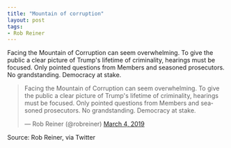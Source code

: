 ```yaml
---
title: "Mountain of corruption"
layout: post
tags:
- Rob Reiner
---
```


Facing the Mountain of Corruption can seem overwhelming. To give the public a clear picture of Trump's lifetime of criminality, hearings must be focused. Only pointed questions from Members and seasoned prosecutors. No grandstanding. Democracy at stake.

<blockquote class="twitter-tweet"><p lang="en" dir="ltr">Facing the Mountain of Corruption can seem overwhelming. To give the public a clear picture of Trump's lifetime of criminality, hearings must be focused. Only pointed questions from Members and seasoned prosecutors. No grandstanding. Democracy at stake.</p>&mdash; Rob Reiner (@robreiner) <a href="https://twitter.com/robreiner/status/1102696214158426112?ref_src=twsrc%5Etfw">March 4, 2019</a></blockquote> <script async src="https://platform.twitter.com/widgets.js" charset="utf-8"></script>

Source: Rob Reiner, via Twitter
